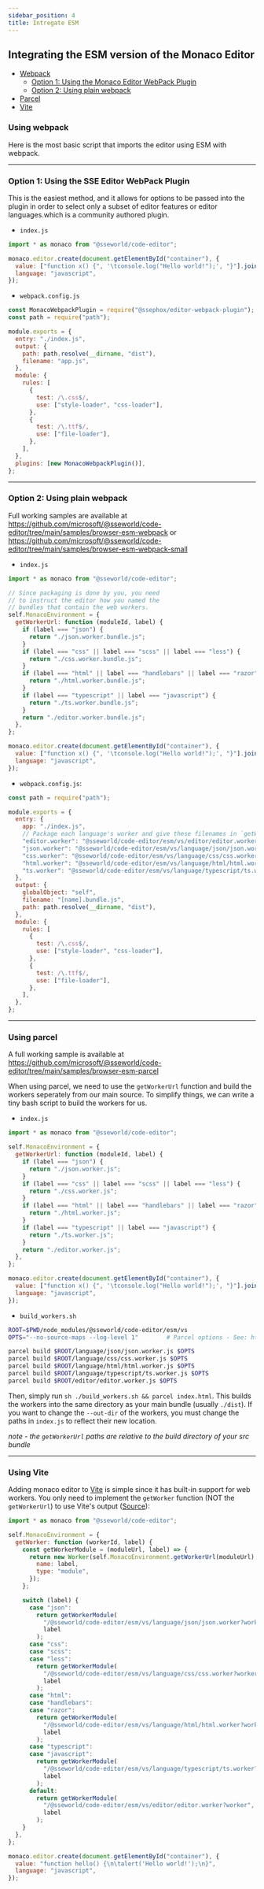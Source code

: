 ```yaml
---
sidebar_position: 4
title: Intregate ESM
---
```


## Integrating the ESM version of the Monaco Editor

- [Webpack](#using-webpack)
  - [Option 1: Using the Monaco Editor WebPack Plugin](#option-1-using-the-sse-editor-webpack-plugin)
  - [Option 2: Using plain webpack](#option-2-using-plain-webpack)
- [Parcel](#using-parcel)
- [Vite](#using-vite)

### Using webpack

Here is the most basic script that imports the editor using ESM with webpack.

<!-- More self-contained samples are available in the [samples folder](../samples/). -->

---

### Option 1: Using the SSE Editor WebPack Plugin

<!-- This is the easiest method, and it allows for options to be passed into the plugin in order to select only a subset of editor features or editor languages. Read more about the [Monaco Editor WebPack Plugin](../webpack-plugin/), which is a community authored plugin. -->
This is the easiest method, and it allows for options to be passed into the plugin in order to select only a subset of editor features or editor languages.which is a community authored plugin.

- `index.js`

```js
import * as monaco from "@sseworld/code-editor";

monaco.editor.create(document.getElementById("container"), {
  value: ["function x() {", '\tconsole.log("Hello world!");', "}"].join("\n"),
  language: "javascript",
});
```

- `webpack.config.js`

```js
const MonacoWebpackPlugin = require("@ssephox/editor-webpack-plugin");
const path = require("path");

module.exports = {
  entry: "./index.js",
  output: {
    path: path.resolve(__dirname, "dist"),
    filename: "app.js",
  },
  module: {
    rules: [
      {
        test: /\.css$/,
        use: ["style-loader", "css-loader"],
      },
      {
        test: /\.ttf$/,
        use: ["file-loader"],
      },
    ],
  },
  plugins: [new MonacoWebpackPlugin()],
};
```

---

### Option 2: Using plain webpack

Full working samples are available at https://github.com/microsoft/@sseworld/code-editor/tree/main/samples/browser-esm-webpack or https://github.com/microsoft/@sseworld/code-editor/tree/main/samples/browser-esm-webpack-small

- `index.js`

```js
import * as monaco from "@sseworld/code-editor";

// Since packaging is done by you, you need
// to instruct the editor how you named the
// bundles that contain the web workers.
self.MonacoEnvironment = {
  getWorkerUrl: function (moduleId, label) {
    if (label === "json") {
      return "./json.worker.bundle.js";
    }
    if (label === "css" || label === "scss" || label === "less") {
      return "./css.worker.bundle.js";
    }
    if (label === "html" || label === "handlebars" || label === "razor") {
      return "./html.worker.bundle.js";
    }
    if (label === "typescript" || label === "javascript") {
      return "./ts.worker.bundle.js";
    }
    return "./editor.worker.bundle.js";
  },
};

monaco.editor.create(document.getElementById("container"), {
  value: ["function x() {", '\tconsole.log("Hello world!");', "}"].join("\n"),
  language: "javascript",
});
```

- `webpack.config.js`:

```js
const path = require("path");

module.exports = {
  entry: {
    app: "./index.js",
    // Package each language's worker and give these filenames in `getWorkerUrl`
    "editor.worker": "@sseworld/code-editor/esm/vs/editor/editor.worker.js",
    "json.worker": "@sseworld/code-editor/esm/vs/language/json/json.worker",
    "css.worker": "@sseworld/code-editor/esm/vs/language/css/css.worker",
    "html.worker": "@sseworld/code-editor/esm/vs/language/html/html.worker",
    "ts.worker": "@sseworld/code-editor/esm/vs/language/typescript/ts.worker",
  },
  output: {
    globalObject: "self",
    filename: "[name].bundle.js",
    path: path.resolve(__dirname, "dist"),
  },
  module: {
    rules: [
      {
        test: /\.css$/,
        use: ["style-loader", "css-loader"],
      },
      {
        test: /\.ttf$/,
        use: ["file-loader"],
      },
    ],
  },
};
```

---

### Using parcel

A full working sample is available at https://github.com/microsoft/@sseworld/code-editor/tree/main/samples/browser-esm-parcel

When using parcel, we need to use the `getWorkerUrl` function and build the workers seperately from our main source. To simplify things, we can write a tiny bash script to build the workers for us.

- `index.js`

```js
import * as monaco from "@sseworld/code-editor";

self.MonacoEnvironment = {
  getWorkerUrl: function (moduleId, label) {
    if (label === "json") {
      return "./json.worker.js";
    }
    if (label === "css" || label === "scss" || label === "less") {
      return "./css.worker.js";
    }
    if (label === "html" || label === "handlebars" || label === "razor") {
      return "./html.worker.js";
    }
    if (label === "typescript" || label === "javascript") {
      return "./ts.worker.js";
    }
    return "./editor.worker.js";
  },
};

monaco.editor.create(document.getElementById("container"), {
  value: ["function x() {", '\tconsole.log("Hello world!");', "}"].join("\n"),
  language: "javascript",
});
```

- `build_workers.sh`

```sh
ROOT=$PWD/node_modules/@sseworld/code-editor/esm/vs
OPTS="--no-source-maps --log-level 1"        # Parcel options - See: https://parceljs.org/cli.html

parcel build $ROOT/language/json/json.worker.js $OPTS
parcel build $ROOT/language/css/css.worker.js $OPTS
parcel build $ROOT/language/html/html.worker.js $OPTS
parcel build $ROOT/language/typescript/ts.worker.js $OPTS
parcel build $ROOT/editor/editor.worker.js $OPTS
```

Then, simply run `sh ./build_workers.sh && parcel index.html`. This builds the workers into the same directory as your main bundle (usually `./dist`). If you want to change the `--out-dir` of the workers, you must change the paths in `index.js` to reflect their new location.

_note - the `getWorkerUrl` paths are relative to the build directory of your src bundle_

---

### Using Vite

Adding monaco editor to [Vite](https://vitejs.dev/) is simple since it has built-in support for web workers. You only need to implement the `getWorker` function (NOT the `getWorkerUrl`) to use Vite's output ([Source](https://github.com/vitejs/vite/discussions/1791#discussioncomment-321046)):

```js
import * as monaco from "@sseworld/code-editor";

self.MonacoEnvironment = {
  getWorker: function (workerId, label) {
    const getWorkerModule = (moduleUrl, label) => {
      return new Worker(self.MonacoEnvironment.getWorkerUrl(moduleUrl), {
        name: label,
        type: "module",
      });
    };

    switch (label) {
      case "json":
        return getWorkerModule(
          "/@sseworld/code-editor/esm/vs/language/json/json.worker?worker",
          label
        );
      case "css":
      case "scss":
      case "less":
        return getWorkerModule(
          "/@sseworld/code-editor/esm/vs/language/css/css.worker?worker",
          label
        );
      case "html":
      case "handlebars":
      case "razor":
        return getWorkerModule(
          "/@sseworld/code-editor/esm/vs/language/html/html.worker?worker",
          label
        );
      case "typescript":
      case "javascript":
        return getWorkerModule(
          "/@sseworld/code-editor/esm/vs/language/typescript/ts.worker?worker",
          label
        );
      default:
        return getWorkerModule(
          "/@sseworld/code-editor/esm/vs/editor/editor.worker?worker",
          label
        );
    }
  },
};

monaco.editor.create(document.getElementById("container"), {
  value: "function hello() {\n\talert('Hello world!');\n}",
  language: "javascript",
});
```
